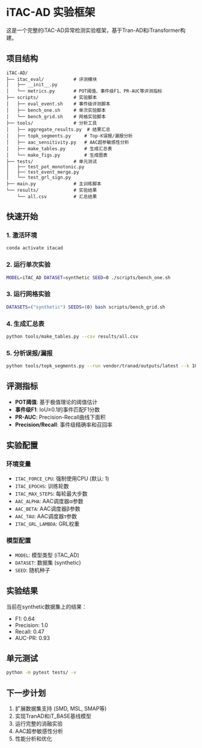 # iTAC-AD 实验框架

这是一个完整的iTAC-AD异常检测实验框架，基于Tran-AD和iTransformer构建。

## 项目结构

```
iTAC-AD/
├── itac_eval/           # 评测模块
│   ├── __init__.py
│   └── metrics.py       # POT阈值、事件级F1、PR-AUC等评测指标
├── scripts/             # 实验脚本
│   ├── eval_event.sh    # 事件级评测脚本
│   ├── bench_one.sh     # 单次实验脚本
│   └── bench_grid.sh    # 网格实验脚本
├── tools/               # 分析工具
│   ├── aggregate_results.py  # 结果汇总
│   ├── topk_segments.py     # Top-K误报/漏报分析
│   ├── aac_sensitivity.py   # AAC超参敏感性分析
│   ├── make_tables.py       # 生成汇总表
│   └── make_figs.py         # 生成图表
├── tests/               # 单元测试
│   ├── test_pot_monotonic.py
│   ├── test_event_merge.py
│   └── test_grl_sign.py
├── main.py              # 主训练脚本
└── results/             # 实验结果
    └── all.csv          # 汇总结果
```

## 快速开始

### 1. 激活环境
```bash
conda activate itacad
```

### 2. 运行单次实验
```bash
MODEL=iTAC_AD DATASET=synthetic SEED=0 ./scripts/bench_one.sh
```

### 3. 运行网格实验
```bash
DATASETS=("synthetic") SEEDS=(0) bash scripts/bench_grid.sh
```

### 4. 生成汇总表
```bash
python tools/make_tables.py --csv results/all.csv
```

### 5. 分析误报/漏报
```bash
python tools/topk_segments.py --run vendor/tranad/outputs/latest --k 10
```

## 评测指标

- **POT阈值**: 基于极值理论的阈值估计
- **事件级F1**: IoU≥0.1的事件匹配F1分数
- **PR-AUC**: Precision-Recall曲线下面积
- **Precision/Recall**: 事件级精确率和召回率

## 实验配置

### 环境变量
- `ITAC_FORCE_CPU`: 强制使用CPU (默认: 1)
- `ITAC_EPOCHS`: 训练轮数
- `ITAC_MAX_STEPS`: 每轮最大步数
- `AAC_ALPHA`: AAC调度器α参数
- `AAC_BETA`: AAC调度器β参数
- `AAC_TAU`: AAC调度器τ参数
- `ITAC_GRL_LAMBDA`: GRL权重

### 模型配置
- `MODEL`: 模型类型 (iTAC_AD)
- `DATASET`: 数据集 (synthetic)
- `SEED`: 随机种子

## 实验结果

当前在synthetic数据集上的结果：
- F1: 0.64
- Precision: 1.0
- Recall: 0.47
- AUC-PR: 0.93

## 单元测试

```bash
python -m pytest tests/ -v
```

## 下一步计划

1. 扩展数据集支持 (SMD, MSL, SMAP等)
2. 实现TranAD和iT_BASE基线模型
3. 运行完整的消融实验
4. AAC超参敏感性分析
5. 性能分析和优化
